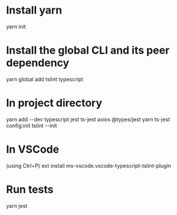 # Install yarn
yarn init

# Install the global CLI and its peer dependency
yarn global add tslint typescript

# In project directory
yarn add --dev typescript jest ts-jest axios @types/jest
yarn ts-jest config:init
tslint --init

# In VSCode
(using Ctrl+P)
ext install ms-vscode.vscode-typescript-tslint-plugin

# Run tests
yarn jest
